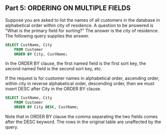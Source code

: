 ## Part 5: ORDERING ON MULTIPLE FIELDS

Suppose you are asked to list the names of all customers in the database in alphabetical order within city of residence. A question to be answered is "What is the primary field for sorting?" The answer is the city of residence. The following query supplies the answer.

```sql
SELECT CustName, City
    FROM Customer
    ORDER BY City, CustName;
```

In the ORDER BY clause, the first named field is the first sort key, the second named field is the second sort key, etc.

If the request is for customer names in alphabetical order, ascending order, within city in reverse alphabetical order, descending order, then we must insert DESC after City in the ORDER BY clause.

```sql
SELECT CustName, City
    FROM Customer
    ORDER BY City DESC, CustName;
```

Note that in ORDER BY clause the comma separating the two fields comes after the DESC keyword. The rows in the original table are unaffected by the query.

